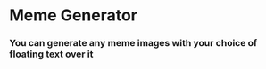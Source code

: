 # Meme Generator

<h3>You can generate any  meme images with your choice of floating text over it</h3>